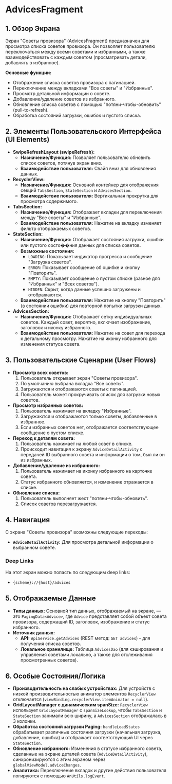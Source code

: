 # AdvicesFragment

## 1. Обзор Экрана

Экран "Советы провизора" (AdvicesFragment) предназначен для просмотра списка советов провизора. Он позволяет пользователю переключаться между всеми советами и избранными, а также взаимодействовать с каждым советом (просматривать детали, добавлять в избранное).

**Основные функции:**
*   Отображение списка советов провизора с пагинацией.
*   Переключение между вкладками "Все советы" и "Избранные".
*   Просмотр детальной информации о совете.
*   Добавление/удаление советов из избранного.
*   Обновление списка советов с помощью "потяни-чтобы-обновить" (pull-to-refresh).
*   Обработка состояний загрузки, ошибок и пустого списка.

## 2. Элементы Пользовательского Интерфейса (UI Elements)

*   **SwipeRefreshLayout (swipeRefresh):**
    *   **Назначение/Функция:** Позволяет пользователю обновить список советов, потянув экран вниз.
    *   **Взаимодействие пользователя:** Свайп вниз для обновления данных.
*   **RecyclerView:**
    *   **Назначение/Функция:** Основной контейнер для отображения секций `TabsSection`, `StateSection` и `AdvicesSection`.
    *   **Взаимодействие пользователя:** Вертикальная прокрутка для просмотра содержимого.
*   **TabsSection:**
    *   **Назначение/Функция:** Отображает вкладки для переключения между "Все советы" и "Избранные".
    *   **Взаимодействие пользователя:** Нажатие на вкладку изменяет фильтр отображаемых советов.
*   **StateSection:**
    *   **Назначение/Функция:** Отображает состояния загрузки, ошибки или пустого состо��ния данных для списка советов.
    *   **Возможные состояния:**
        *   `LOADING`: Показывает индикатор прогресса и сообщение "Загрузка советов".
        *   `ERROR`: Показывает сообщение об ошибке и кнопку "Повторить".
        *   `EMPTY`: Показывает сообщение о пустом списке (разное для "Избранных" и "Всех советов").
        *   `HIDDEN`: Скрыт, когда данные успешно загружены и отображаются.
    *   **Взаимодействие пользователя:** Нажатие на кнопку "Повторить" (в состоянии ошибки) для повторной попытки загрузки данных.
*   **AdvicesSection:**
    *   **Назначение/Функция:** Отображает сетку индивидуальных советов. Каждый совет, вероятно, включает изображение, заголовок и иконку избранного.
    *   **Взаимодействие пользователя:** Нажатие на совет для перехода к детальному просмотру. Нажатие на иконку избранного для изменения статуса совета.

## 3. Пользовательские Сценарии (User Flows)

*   **Просмотр всех советов:**
    1.  Пользователь открывает экран "Советы провизора".
    2.  По умолчанию выбрана вкладка "Все советы".
    3.  Загружаются и отображаются советы с пагинацией.
    4.  Пользователь может прокручивать список для загрузки новых советов.
*   **Просмотр избранных советов:**
    1.  Пользователь нажимает на вкладку "Избранные".
    2.  Загружаются и отображаются только советы, добавленные в избранное.
    3.  Если избранных советов нет, отображается соответствующее сообщение о пустом списке.
*   **Переход к деталям совета:**
    1.  Пользователь нажимает на любой совет в списке.
    2.  Происходит навигация к экрану `AdviceDetailActivity` с передачей ID выбранного совета и информации о том, был ли он из избранных.
*   **Добавление/удаление из избранного:**
    1.  Пользователь нажимает на иконку избранного на карточке совета.
    2.  Статус избранного обновляется, и изменение отражается в списке.
*   **Обновление списка:**
    1.  Пользователь выполняет жест "потяни-чтобы-обновить".
    2.  Список советов перезагружается.

## 4. Навигация

С экрана "Советы провизора" возможны следующие переходы:

*   **`AdviceDetailActivity`:** Для просмотра детальной информации о выбранном совете.

### Deep Links

На этот экран можно попасть по следующим deep links:

*   `{scheme}://{host}/advices`

## 5. Отображаемые Данные

*   **Типы данных:** Основной тип данных, отображаемый на экране, — это `PagingData<Advice>`, где `Advice` представляет собой объект совета провизора, содержащий ID, заголовок, изображение и статус избранного.
*   **Источник данных:**
    *   **API:** `ApiService.getAdvices` (REST метод: `GET advices`) - для получения списка советов.
    *   **Локальное хранилище:** Таблица `AdvicesDao` (для кэширования и управления советами локально, а также для отслеживания просмотренных советов).

## 6. Особые Состояния/Логика

*   **Производительность на слабых устройствах:** Для устройств с низкой производительностью аниматор элементов `RecyclerView` отключается (`viewBinding.recyclerView.itemAnimator = null`).
*   **GridLayoutManager с динамическим spanSize:** `RecyclerView` использует `GridLayoutManager` с `spanSizeLookup`, чтобы `TabsSection` и `StateSection` занимали всю ширину, а `AdvicesSection` отображалась в 3 колонки.
*   **Обработка состояний загрузки Paging:** `handleLoadStates` обрабатывает различные состояния загрузки (начальная загрузка, добавление, ошибка) и отображает соответствующий UI через `StateSection`.
*   **Обновление избранного:** Изменения в статусе избранного совета, сделанные на экране деталей совета (`AdviceDetailActivity`), синхронизируются с этим экраном через `globalViewModel.adviceChanges`.
*   **Аналитика:** Переключение вкладок и другие действия пользователя логируются с помощью `AnUtils.logEvent`.